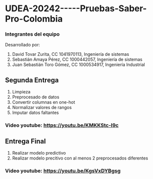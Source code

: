 # UDEA-20242-----Pruebas-Saber-Pro-Colombia
### Integrantes del equipo
Desarrollado por:
1. David Tovar Zurita, CC 1041970113, Ingeniería de sistemas
2. Sebastián Amaya Pérez, CC 1000442057, Ingeniería de sistemas
3. Juan Sebastián Toro Gómez, CC 1000534917, Ingeniería Industrial

## Segunda Entrega
1. Limpieza
2. Preprocesado de datos
3. Convertir columnas en one-hot
4. Normalizar valores de rangos
5. Imputar datos faltantes

### Video youtube: https://youtu.be/KMKKStc-I9c

## Entrega Final
1. Realizar modelo predictivo
2. Realizar modelo precitivo con al menos 2 preprocesados diferentes

### Video youtube: https://youtu.be/KgsVxDYBgsg
